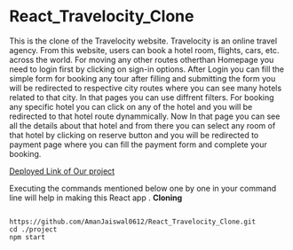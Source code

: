 # React_Travelocity_Clone

This is the clone of the Travelocity website. Travelocity is an online travel agency. From this website, users can book a hotel room, flights, cars, etc. across the world.
For moving any other routes otherthan Homepage you need to login first by clicking on sign-in options. 
After Login you can fill the simple form for booking any tour  after filling and submitting the form you will be redirected to respective city
routes where you can see many hotels related to that city.
In that pages you can use diffrent filters. For booking any specific hotel you can click on any of the hotel and you will be redirected to that hotel route dynammically.
Now In that page you can see all the details about that hotel and from there you can select any room of that hotel by clicking on reserve button 
and you will be redirected to payment page where you can fill the payment form and complete your booking.

[Deployed Link of Our project](https://celadon-dodol-b03f1e.netlify.app) 


Executing the commands mentioned below one by one in your command line will help in making this React app .
**Cloning**


```

https://github.com/AmanJaiswal0612/React_Travelocity_Clone.git
cd ./project
npm start
